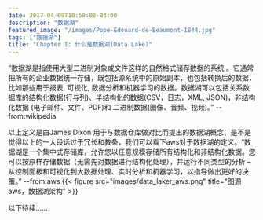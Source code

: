```yaml
---
date: 2017-04-09T10:58:08-04:00
description: "数据湖"
featured_image: "/images/Pope-Edouard-de-Beaumont-1844.jpg"
tags: ["数据湖"]
title: "Chapter I: 什么是数据湖(Data Lake)"
---
```


“数据湖是指使用大型二进制对象或文件这样的自然格式储存数据的系统 。它通常把所有的企业数据统一存储，既包括源系统中的原始副本，也包括转换后的数据，比如那些用于报表, 可视化, 数据分析和机器学习的数据。数据湖可以包括关系数据库的结构化数据(行与列)、半结构化的数据(CSV，日志，XML, JSON)，非结构化数据 (电子邮件、文件、PDF)和 二进制数据(图像、音频、视频)。” --from:wikipedia

以上定义是由James Dixon 用于与数据仓库做对比而提出的数据湖概念，是不是觉得以上的一大段话过于冗长和教条，我们可以看下aws对于数据湖的定义。“数据湖是一个集中式存储库，允许您以任意规模存储所有结构化和非结构化数据。您可以按原样存储数据（无需先对数据进行结构化处理），并运行不同类型的分析 – 从控制面板和可视化到大数据处理、实时分析和机器学习，以指导做出更好的决策。” --from:aws
{{< figure src="images/data_laker_aws.png" title="图源aws，数据湖架构" >}}

以下待续......

